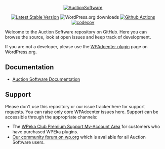 <p align="center"><a href="https://www.wpauctionsoftware.com/"><img src="https://www.wpauctionsoftware.com/wp-content/uploads/2020/11/WooAuctionSoftware-logo-1.png" alt="AuctionSoftware"></a></p>

<p align="center">
<a href="https://wordpress.org/plugins/auction-software/"><img src="https://img.shields.io/wordpress/plugin/v/auction-software" alt="Latest Stable Version"></a>
<img src="https://img.shields.io/wordpress/plugin/dt/auction-software" alt="WordPress.org downloads">
<a href="https://github.com/wpeka/auction-software/actions/workflows/pr-code-coverage.yml"><img src="https://github.com/wpeka/auction-software/actions/workflows/pr-code-coverage.yml/badge.svg" alt="Github Actions"></a>
<a href="https://codecov.io/gh/wpeka/auction-software"><img src="https://codecov.io/gh/wpeka/auction-software/branch/master/graph/badge.svg?token=HSEO9SM6JN" alt="codecov"></a>
</p>

Welcome to the Auction Software repository on GitHub. Here you can browse the source, look at open issues and keep track of development.

If you are not a developer, please use the [WPAdcenter plugin](https://wordpress.org/plugins/auction-software/) page on WordPress.org.

## Documentation
* [Auction Software Documentation](https://docs.wpeka.com/woo-auction/)

## Support
Please don't use this repository or our issue tracker here for support requests. You can raise only core WPAdcenter issues here. Support can be accessible through the appropriate channels:
* The [WPeka Club Premium Support My-Account Area](https://club.wpeka.com/my-account/) for customers who have purchased WPEka plugins.
* [Our community forum on wp.org](https://wordpress.org/support/plugin/auction-software/) which is available for all Auction Software users.
